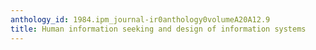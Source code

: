 ```yaml
---
anthology_id: 1984.ipm_journal-ir0anthology0volumeA20A12.9
title: Human information seeking and design of information systems
---
```

